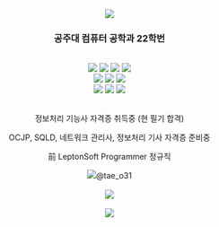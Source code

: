 <div align=center>
	<img src="https://capsule-render.vercel.app/api?type=waving&color=gradient&height=220&section=header&text=Taehyun's%20Github!&fontSize=80&animation=fadeIn" />
</div>
<div align = "center"> 
	<h3> 공주대 컴퓨터 공학과 22학번 </h3> 
</div>
<br>
<div align="center">
	<img src="https://img.shields.io/badge/Java-007396?style=flat&logo=Conda-Forge&logoColor=white" />
	<img src="https://img.shields.io/badge/HTML5-E34F26?style=flat&logo=HTML5&logoColor=white" />
	<img src="https://img.shields.io/badge/JavaScript-F7DF1E?style=flat&logo=JavaScript&logoColor=white" />
	<img src="https://img.shields.io/badge/jQuery-0769AD?style=flat&logo=jQuery&logoColor=white" />
	<br>
	<img src="https://img.shields.io/badge/Spring-6DB33F?style=flat&logo=Spring&logoColor=white" />
	<img src="https://img.shields.io/badge/Selenium-43B02A?style=flat&logo=Selenium&logoColor=white" />
	<img src="https://img.shields.io/badge/Mybatis-000000?style=flat&logo=Fluentd&logoColor=white" />
	<br>
	<img src="https://img.shields.io/badge/MySQL-4479A1?style=flat&logo=MySQL&logoColor=white" />
	<img src="https://img.shields.io/badge/MariaDB-003545?style=flat&logo=MariaDB&logoColor=white" />
	<img src="https://img.shields.io/badge/Linux-FCC624?style=flat&logo=Linux&logoColor=white" />
</div>
<br>
<div align = "center">
	<p>정보처리 기능사 자격증 취득중 (현 필기 합격)</p>
	<p>OCJP, SQLD, 네트워크 관리사, 정보처리 기사 자격증 준비중</p>
	<p>前 LeptonSoft Programmer 정규직</p>
	<img src="https://img.shields.io/badge/Instagram-181717?style=flat&logo=Instagram&logoColor=pink" />@tae_o31
</div>
<br>
<div align=center>
	<img src="https://github-readme-stats.vercel.app/api/top-langs/?username=Taehyun06-Dev&layout=compact"><br><br>
	<img src="https://github-readme-stats.vercel.app/api?username=Taehyun06-Dev&show_icons=true">
</div>
<br>

